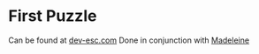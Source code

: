 # First Puzzle

Can be found at [dev-esc.com](www.dev-esc.com)
Done in conjunction with [Madeleine](https://github.com/hardtmad/)